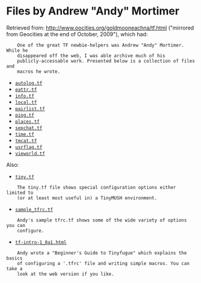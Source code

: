 # Files by Andrew "Andy" Mortimer

Retrieved from: http://www.oocities.org/goldmooneachna/tf.html ("mirrored
from Geocities at the end of October, 2009"), which had:

```
    One of the great TF newbie-helpers was Andrew "Andy" Mortimer. While he
    disappeared off the web, I was able archive much of his
    publicly-accessable work. Presented below is a collection of files and
    macros he wrote.
```

 - [`autolog.tf`](autolog.tf)
 - [`eattr.tf`](eattr.tf)
 - [`info.tf`](info.tf)
 - [`local.tf`](local.tf)
 - [`pairlist.tf`](pairlist.tf)
 - [`ping.tf`](ping.tf)
 - [`places.tf`](places.tf)
 - [`sepchat.tf`](sepchat.tf)
 - [`time.tf`](time.tf)
 - [`tmcat.tf`](tmcat.tf)
 - [`usrflag.tf`](usrflag.tf)
 - [`vieworld.tf`](vieworld.tf)

Also:

 - [`tiny.tf`](tiny.tf)

```
    The tiny.tf file shows special configuration options either limited to
    (or at least most useful in) a TinyMUSH environment.
```

 - [`sample_tfrc.tf`](sample_tfrc.tf)

```
    Andy's sample tfrc.tf shows some of the wide variety of options you can
    configure.
```

 - [`tf-intro-1_0a1.html`](tf-intro-1_0a1.html)

```
    Andy wrote a "Beginner's Guide to Tinyfugue" which explains the basics
    of configuring a '.tfrc' file and writing simple macros. You can take a 
    look at the web version if you like.
```

